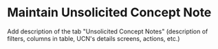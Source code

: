 # Maintain Unsolicited Concept Note

Add description of the tab "Unsolicited Concept Notes" \(description of filters, columns in table, UCN's details screens, actions, etc.\)

